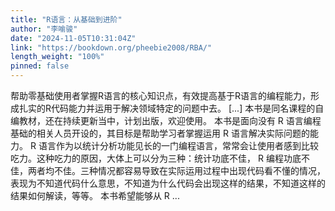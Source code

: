 ```yaml
---
title: "R语言：从基础到进阶"
author: "李喻骏"
date: "2024-11-05T10:31:04Z"
link: "https://bookdown.org/pheebie2008/RBA/"
length_weight: "100%"
pinned: false
---
```


帮助零基础使用者掌握R语言的核心知识点，有效提高基于R语言的编程能力，形成扎实的R代码能力并运用于解决领域特定的问题中去。 [...] 本书是同名课程的自编教材，还在持续更新当中，计划出版，欢迎使用。 本书是面向没有 R 语言编程基础的相关人员开设的，其目标是帮助学习者掌握运用 R 语言解决实际问题的能力。 R 语言作为以统计分析功能见长的一门编程语言，常常会让使用者感到比较吃力。这种吃力的原因，大体上可以分为三种：统计功底不佳， R 编程功底不佳，两者均不佳。三种情况都容易导致在实际运用过程中出现代码看不懂的情况，表现为不知道代码什么意思，不知道为什么代码会出现这样的结果，不知道这样的结果如何解读，等等。 本书希望能够从 R ...
